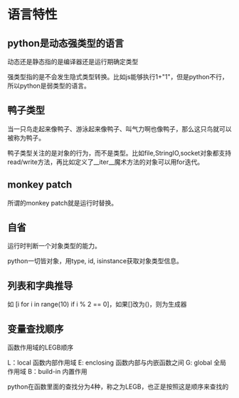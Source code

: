 # 语言特性

## python是动态强类型的语言

动态还是静态指的是编译器还是运行期确定类型

强类型指的是不会发生隐式类型转换。比如js能够执行1+"1"，但是python不行，所以python是弱类型的语言。

## 鸭子类型

当一只鸟走起来像鸭子、游泳起来像鸭子、叫气力啊也像鸭子，那么这只鸟就可以被称为鸭子。

鸭子类型关注的是对象的行为，而不是类型。比如file,StringIO,socket对象都支持read/write方法，再比如定义了__iter__魔术方法的对象可以用for迭代。

## monkey patch

所谓的monkey patch就是运行时替换。

## 自省

运行时判断一个对象类型的能力。

python一切皆对象，用type, id, isinstance获取对象类型信息。

## 列表和字典推导

如 [i for i in range(10) if i % 2 == 0]，如果[]改为()，则为生成器

## 变量查找顺序

函数作用域的LEGB顺序

L：local 函数内部作用域
E: enclosing 函数内部与内嵌函数之间
G: global 全局作用域
B：build-in 内置作用

python在函数里面的查找分为4种，称之为LEGB，也正是按照这是顺序来查找的

